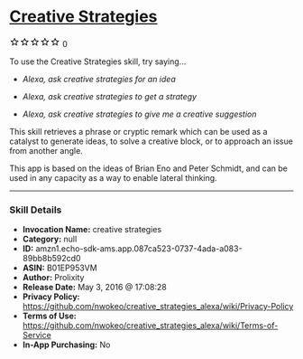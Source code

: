 # [Creative Strategies](http://alexa.amazon.com/#skills/amzn1.echo-sdk-ams.app.087ca523-0737-4ada-a083-89bb8b592cd0)
![0 stars](../../images/ic_star_border_black_18dp_1x.png)![0 stars](../../images/ic_star_border_black_18dp_1x.png)![0 stars](../../images/ic_star_border_black_18dp_1x.png)![0 stars](../../images/ic_star_border_black_18dp_1x.png)![0 stars](../../images/ic_star_border_black_18dp_1x.png) 0

To use the Creative Strategies skill, try saying...

* *Alexa, ask creative strategies for an idea*

* *Alexa, ask creative strategies to get a strategy*

* *Alexa, ask creative strategies to give me a creative suggestion*

This skill retrieves a phrase or cryptic remark which can be used as a catalyst to generate ideas,  to solve a creative block, or to approach an issue from another angle.

This app is based on the ideas of Brian Eno and Peter Schmidt, and can be used in any capacity as a way to enable lateral thinking.

***

### Skill Details

* **Invocation Name:** creative strategies
* **Category:** null
* **ID:** amzn1.echo-sdk-ams.app.087ca523-0737-4ada-a083-89bb8b592cd0
* **ASIN:** B01EP953VM
* **Author:** Prolixity
* **Release Date:** May 3, 2016 @ 17:08:28
* **Privacy Policy:** https://github.com/nwokeo/creative_strategies_alexa/wiki/Privacy-Policy
* **Terms of Use:** https://github.com/nwokeo/creative_strategies_alexa/wiki/Terms-of-Service
* **In-App Purchasing:** No

